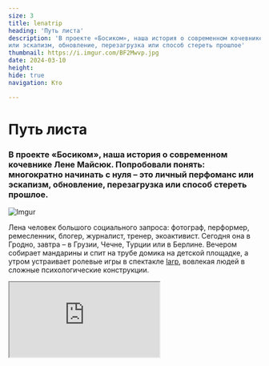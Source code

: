 ```yaml
---
size: 3
title: lenatrip
heading: 'Путь листа'
description: 'В проекте «Босиком», наша история о современном кочевнике Лене Майсюк. Попробовали понять: многократно начинать с нуля – это личный перфоманс
или эскапизм, обновление, перезагрузка или способ стереть прошлое'
thumbnail: https://i.imgur.com/BF2Mwvp.jpg
date: 2024-03-10
height: 
hide: true
navigation: Кто

---
```

# **Путь листа**

### В проекте «Босиком», наша история о современном кочевнике Лене Майсюк. Попробовали понять: многократно начинать с нуля – это личный перфоманс или эскапизм, обновление, перезагрузка или способ стереть прошлое.

![Imgur](https://i.imgur.com/PboQR3p.jpg)

Лена человек большого социального запроса: фотограф, перформер, ремесленник, блогер, журналист, тренер, экоактивист. Сегодня она в Гродно, завтра – в Грузии, Чечне, Турции или в Берлине. Вечером собирает мандарины и спит на трубе домика на детской площадке,
а утром устраивает ролевые игры в спектакле [larp](https://larpadventureprogram.com/history-of-lap/what-is-larp-1/), вовлекая людей в сложные психологические конструкции.

<div><iframe class="youtube" src="https://www.youtube.com/embed/4SWD6B9JcqQ"></div>

**«Дорога для меня – не сопротивление, ты просто соответствуешь себе»**

Большую часть жизни Лена проводит в дороге. Совсем скоро она сложит в небольшой рюкзак минимум одежды, ноутбук, фотоаппарат, и на несколько месяцев домом ей станет москитная сетка, а кроватью туристический коврик. Она оставит двушку в панельном спальнике в Гродно, с зелёным клочком газона вместо парковки, который отстояла лично. Лена точно не знает, куда заведет её очередное приключение, и не считает страны и города, где была. 

![Imgur](https://i.imgur.com/HzkZzC3.jpg)

![Imgur](https://i.imgur.com/UhLldPa.jpg)

Особенность её путешествий: минимум расходов, реально прожить месяц в Берлине за 40 евро, например, и чаще всего передвигается автостопом. [Ночевать](https://www.instagram.com/p/CfHjdRJr4vb/?img_index=5) можно на площадке лифта или у парнеров по коучсерфингу. Бесплатные продукты – повсюду: хурма прямо с дерева на улице в Батуми на завтрак или виноград с лозы на ужин. Ведь Лена сыроед, газовая плита в ее квартире навсегда закрыта крышкой и служит тумбочкой.

В дороге люди становятся попутчиками, отношения – откровениями. Страны дарят рассветы, встречи выстраивают мозаику личностного роста.

«_Мой опыт проживания пути – он не лабораторный. Я спокойно делюсь, через что прошла,– говорит Лена. – В тяжелые моменты, когда нет никого рядом, когда люди уходят из ближнего круга, приходится справляться одной, помогает внутренний стержень – быть собой. Я исследую это состояние. Меня также интересует тема баланса, физического и ментального. Все люди полезны, даже те, кто годами сидят на одной и той же кассе в супермаркете. Однако, когда со мной хотят держать константу, я просто исчезаю. Когда человек недвижим, не вижу смысла продолжать что-то. В путешествии моя память обнуляется, дорога помогает растворить информацию, и не нужно цепляться за «хвосты». Пространство остается насыщенным, инфомусор ликвидируется_».

![Imgur](https://i.imgur.com/BF2Mwvp.jpg)

![Imgur](https://i.imgur.com/ivynvxz.jpg)

Квартира в Гродно заполнена проекциями увлечений. Ракушки со всех сторон света, шахматы, учебник немецкого, сапборд и велосипед. 

«_Заканчивается виза, беру сапборд и езжу по озерам. На время доска становится домом, есть сидение и все необходимое - как всегда в рюкзачке_». 
Шкафчики на кухне забиты травами, растительными сборами. Зеленые смеси Лена тоже превратила в искусство. Можно посушить, смолоть и добавить в еду зерна авокадо или ферментировать крапиву. Или питаться только [одуванчиком](https://www.instagram.com/p/B_pMpKvHyJI/) и радоваться: «_У него все части полезные и цветы, стебли, корни». Каждый камень, шишка – это новая история, информация, опыт_.»

<div class="gallery2">
<!-- Смените gallery2 на gallery3 или gallery4, цифра определяет количество картинок в одном ряду -->
<img src="https://i.imgur.com/4UhBWfY.jpg" title="source: imgur.com" />
<img src="https://i.imgur.com/BO9TKAD.jpg" title="source: imgur.com" />
<img src="https://i.imgur.com/qjs8jBy.jpg" title="source: imgur.com" />
<img src="https://i.imgur.com/Fvmjh0w.jpg" title="source: imgur.com" /> 
</div>

«_Мой род – обычная советская семья: стенка, хрусталь, ковер, книжки по талонам. Я же всегда жила без накопления вещей, мне это было не нужно. На первой съемной квартире из мебели стоял стол, сделанный из трех плинтусов, столешница на шинах, которые я в тот момент продавала. И фотостудия. Это здорово – когда ты можешь все свои вещи загрузить в одну машину_».

![Imgur](https://i.imgur.com/8Rcini8.jpg)

![Imgur](https://i.imgur.com/XCSf6tl.jpg)

Как [фотограф](https://www.instagram.com/p/CRMo6qurnR2/) Лена Майсюк фиксирует [моменты путешествий](https://www.youtube.com/@lenamaisiuk). Её работы насыщены цветом и практически без людей. Утонувшие во времени: раннее утро, старая телега, туман и озеро в Чечне.  Цветочная долина в Дюссельдорфе. Заросшая тропинка к дому хоббита в Нюрнберге. Пластика гор в Касселе. Отдельное увлечение – [макросъемка](https://www.instagram.com/p/3GMZizibLS/). Можно не брать палатку и обойтись москитной сеткой, но [макрообъектив](https://www.instagram.com/p/Bg1wTfUhiTH/) будет в рюкзаке обязательно.

«_Принцип активизма – давать только тем, кому нужно. Стала отбрасывать тех, кто занимается проектным потребительством. Или кто жалуется. Как экоактивист, я вообще эгоистка. Мое правило – делать то, что можешь, то, что может изменить твою жизнь. Мне достаточно, чтобы вместо парковки под окнами именно моей квартиры был газон. И я добиваюсь этого, вот смотрите, газон под окнами. Хорошо не только мне, но мне хорошо, и это главный движ_.  

_Что-то одна делаю, что-то с друзьями. Вот с Вероникой Гейдель площадку для выгула собак в Гродно сделали. Иногда мне говорят, мол, ты же активистка, преобразуй окружающую среду в Гродно. Но это не моя личная боль. Когда станет – сделаю все возможное. Лужа на Девятовке – не моя боль, нужны усилия других. Зато я могу воодушевить и вдохновить_».

![Imgur](https://i.imgur.com/NjOMmt9.jpg)

![Imgur](https://i.imgur.com/apvmTdH.jpg)


**«Люди приезжают, привозят то, что ты хочешь»**

Часто в путешествии Лена живет у партнеров по коучсерфингу, и также отдает для гостей свою двухкомнатную панельку: «_В ковид сюда много людей приезжало. Те, кто дома не мог сидеть, они меня и спасали. Люди приезжают и привозят то, что ты хочешь. Мы же изнутри чувствуем, что нам нужно. Странно, сейчас мне помогает немецкий язык. Я его учу самостоятельно. В путешествиях на нем общаются, захотелось и мне говорить_.

«_Каждый встречается с ситуацией, когда люди говорят: тебе тут не место. В детстве меня не взяли в школьный хор, а через 20 лет я стояла в Женеве и пела на празднике Зелёного креста в хоре. Я не подконтрольная и этим неудобная. Но как есть, родные смирились, это хорошо_».

![Imgur](https://i.imgur.com/4tH0yzD.jpg)

![Imgur](https://i.imgur.com/rqXJeNw.jpg)

«_Даже если я решила побыть дома, нет визы и вообще-то зима, всегда появляются какие-то новые возможности. Осенью в Гродно вижу объявление: ищем человека, который бы поехал [дольмены](https://www.instagram.com/p/CxpOrlZu4c6/?img_index=1) изучать в Туапсе. Для этого виза не нужна. Нужно помогать ученым, систематизировать накопленные данные. Поехала - так мы познакомились с внуком Виталия Бианки. 26 лет собирает информацию по дольменам, но как гуманитарий не может понять данные, последовательности, логику и закономерности, системно вбить в цифру, поэтому был нужен помощник. Я поняла, дольмены – это музыкальные ниши, а не захоронения. Это потом туда кто-то кости сложил, а изначально они предназначались для другого_».

«_Как появляются маршруты? Я их не планирую. После Туапсе поехала в Геленджик к подруге с детьми посидеть. Потом в Краснодар, посмотреть встречу с журналистской [Светланой Меншиковой](https://www.instagram.com/p/Cy-lWsPIoqU/?img_index=1). Я у нее на балкончике дней 10 прожила. Помогала запустить ютуб-канал, наши интересы сошлись, а когда разошлись, мы расстались. Друзья пишут: в Батуми классно, вот я возле Батуми – встретились, собрались и поехали в Турцию_.

_В моем образе жизни мне такие же люди попадаются, им тесно, при этом я не стремлюсь куда-то удрать. Это же классно – найти всех этих людей, даже если больше не будешь общаться, эти встречи, моменты останутся навсегда с тобой_».

![Imgur](https://i.imgur.com/41JHJXp.jpg) 

*LARP — это Live Action Role-Playing, ролевая игра живого действия. Это вид ролевой игры, где участники существуют в некоем сюжете, отыгрывают своих героев, следуют их мотивации и личным желаниям. Это очень похоже на театральное действие, но без заготовленного сценария.

Автор видео, фото: [Катерина Гордеева](https://www.instagram.com/katti.gordeeva/)

Автор текста: Инна Максимчик, [mamgrodno](https://t.me/mamgrodno)

Проект "Босиком". Часть 1. Виктория Бальцер: [Чтобы не оказаться в пустоте](https://www.mamgrodno.com/projects/Viktoriabalcer.html)

Проект "Босиком". Часть 2. Ника Гончар: [Скелет обязательно станцует](https://www.mamgrodno.com/projects/nikagonchar.html)



















  






